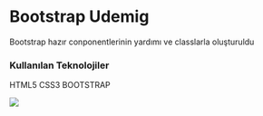 <h1> Bootstrap Udemig </h1>
<p> Bootstrap hazır conponentlerinin yardımı ve classlarla oluşturuldu</p>
<h3>Kullanılan Teknolojiler</h3>
<p>HTML5 CSS3 BOOTSTRAP</p>


<img src="/İmages/Udemig.gif" >